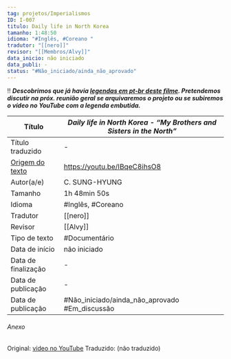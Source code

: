 ```yaml
---
tag: projetos/Imperialismos
ID: I-007
titulo: Daily life in North Korea
tamanho: 1:48:50
idioma: "#Inglês, #Coreano " 
tradutor: "[[nero]]"
revisor: "[[Membros/Alvy]]"
data_inicio: não iniciado
data_publi: -
status: "#Não_iniciado/ainda_não_aprovado" 
---
```

!! ***Descobrimos que já havia [legendas em pt-br deste filme](https://www.opensubtitles.org/en/subtitles/9216116/my-brothers-and-sisters-in-the-north-pb). Pretendemos discutir na próx. reunião geral se arquivaremos o projeto ou se subiremos o vídeo no YouTube com a legenda embutida.***

|  Título            |_Daily life in North Korea - “My Brothers and Sisters in the North”_|
| ------------------ | ------------------------------------------------------------------ |
| Título traduzido   |-|
| [Origem do texto](https://www.youtube.com/watch?v=IBqeC8ihsO8)  | https://youtu.be/IBqeC8ihsO8                                       |
| Autor(a/e)         | C. SUNG-HYUNG                                                      |
| Tamanho            | 1h 48min 50s                                                            |
| Idioma             | #Inglês, #Coreano                                                  |
| Tradutor           | [[nero]]                                                               |
| Revisor            | [[Alvy]]                                                           |
| Tipo de texto      | #Documentário                                                       |
| Data de início     |não iniciado|
| Data de finalização|-|
| Data de publicação |-|
| Data de publicação | #Não_iniciado/ainda_não_aprovado #Em_discussão|

###### Anexo
Original: [vídeo no YouTube](https://www.youtube.com/watch?v=IBqeC8ihsO8)
Traduzido: (não traduzido)